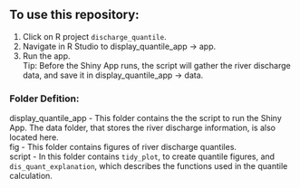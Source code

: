 ## To use this repository:  
1. Click on R project `discharge_quantile`.  
2. Navigate in R Studio to display_quantile_app -> app.   
3. Run the app.   
Tip: Before the Shiny App runs, the script will gather the river discharge data, and save it in display_quantile_app -> data.  
  
  ### Folder Defition:  
  display_quantile_app - This folder contains the the script to run the Shiny App. The data folder, that stores the river discharge information, is also located here.  
  fig - This folder contains figures of river discharge quantiles.  
  script - In this folder contains  `tidy_plot`, to create quantile figures, and `dis_quant_explanation`, which describes the functions used in the quantile calculation. 
